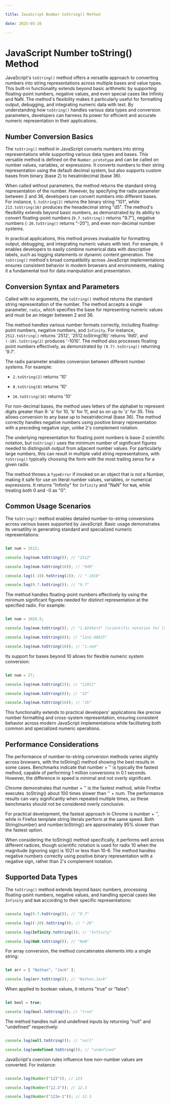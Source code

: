 ```yaml
---

title: JavaScript Number toString() Method

date: 2025-05-26

---
```



# JavaScript Number toString() Method

JavaScript's `toString()` method offers a versatile approach to converting numbers into string representations across multiple bases and value types. This built-in functionality extends beyond basic arithmetic by supporting floating-point numbers, negative values, and even special cases like Infinity and NaN. The method's flexibility makes it particularly useful for formatting output, debugging, and integrating numeric data with text. By understanding how `toString()` handles various data types and conversion parameters, developers can harness its power for efficient and accurate numeric representation in their applications.


## Number Conversion Basics

The `toString()` method in JavaScript converts numbers into string representations while supporting various data types and bases. This versatile method is defined on the `Number.prototype` and can be called on number values, variables, or expressions. It converts numbers to their string representation using the default decimal system, but also supports custom bases from binary (base 2) to hexatridecimal (base 36).

When called without parameters, the method returns the standard string representation of the number. However, by specifying the radix parameter between 2 and 36, developers can convert numbers into different bases. For instance, `5.toString(2)` returns the binary string "101", while `213.toString(16)` produces the hexadecimal string "d5". The method's flexibility extends beyond basic numbers, as demonstrated by its ability to convert floating-point numbers (`9.7.toString()` returns "9.7"), negative numbers (`-20.toString()` returns "-20"), and even non-decimal number systems.

In practical applications, this method proves invaluable for formatting output, debugging, and integrating numeric values with text. For example, it enables developers to easily combine numerical data with descriptive labels, such as logging statements or dynamic content generation. The `toString()` method's broad compatibility across JavaScript implementations ensures consistent behavior in modern browsers and environments, making it a fundamental tool for data manipulation and presentation.


## Conversion Syntax and Parameters

Called with no arguments, the `toString()` method returns the standard string representation of the number. The method accepts a single parameter, `radix`, which specifies the base for representing numeric values and must be an integer between 2 and 36.

The method handles various number formats correctly, including floating-point numbers, negative numbers, and `Infinity`. For instance, `2512.toString()` returns '2512', '2512.toString(16)' returns '9d0', and `(-10).toString(2)` produces '-1010'. The method also processes floating point numbers effectively, as demonstrated by `(9.7).toString()` returning '9.7'.

The radix parameter enables conversion between different number systems. For example:

- `2.toString(2)` returns '10'

- `8.toString(8)` returns '10'

- `16.toString(16)` returns '10'

For non-decimal bases, the method uses letters of the alphabet to represent digits greater than 9: 'a' for 10, 'b' for 11, and so on up to 'z' for 35. This allows conversion to any base up to hexatridecimal (base 36). The method correctly handles negative numbers using positive binary representation with a preceding negative sign, unlike 2's complement notation.

The underlying representation for floating point numbers is base-2 scientific notation, but `toString()` uses the minimum number of significant figures needed to distinguish output from adjacent number values. For particularly large numbers, this can result in multiple valid string representations, with `toString()` typically choosing the form with the most trailing zeros for a given radix.

The method throws a `TypeError` if invoked on an object that is not a Number, making it safe for use on literal number values, variables, or numerical expressions. It returns "Infinity" for `Infinity` and "NaN" for `NaN`, while treating both 0 and -0 as "0".


## Common Usage Scenarios

The `toString()` method enables detailed number-to-string conversions across various bases supported by JavaScript. Basic usage demonstrates its versatility in generating standard and specialized numeric representations:

```javascript

let num = 2512;

console.log(num.toString()); // "2512"

console.log(num.toString(16)); // "9d0"

console.log((-10).toString(2)); // "-1010"

console.log(9.7.toString()); // "9.7"

```

The method handles floating-point numbers effectively by using the minimum significant figures needed for distinct representation at the specified radix. For example:

```javascript

let num = 1024.5;

console.log(num.toString()); // "1.0245e+3" (scientific notation for large numbers)

console.log(num.toString(8)); // "12o2.40625"

console.log(num.toString(16)); // "1.ne4"

```

Its support for bases beyond 10 allows for flexible numeric system conversion:

```javascript

let num = 27;

console.log(num.toString(2)); // "11011"

console.log(num.toString(8)); // "33"

console.log(num.toString(16)); // "1b"

```

This functionality extends to practical developers' applications like precise number formatting and cross-system representation, ensuring consistent behavior across modern JavaScript implementations while facilitating both common and specialized numeric operations.


## Performance Considerations

The performance of number-to-string conversion methods varies slightly across browsers, with the toString() method showing the best results in some cases. Benchmarks indicate that number + '' is typically the fastest method, capable of performing 1 million conversions in 0.1 seconds. However, the difference in speed is minimal and not overly significant.

Chrome demonstrates that number + '' is the fastest method, while Firefox executes .toString() about 100 times slower than '' + num. The performance results can vary significantly when repeated multiple times, so these benchmarks should not be considered overly conclusive.

For practical development, the fastest approach in Chrome is number + '', while in Firefox template string literals perform at the same speed. Both String(number) and number.toString() are approximately 95% slower than the fastest option.

When considering the toString() method specifically, it performs well across different radices, though scientific notation is used for radix 10 when the magnitude (ignoring sign) is 1021 or less than 10-6. The method handles negative numbers correctly using positive binary representation with a negative sign, rather than 2's complement notation.


## Supported Data Types

The `toString()` method extends beyond basic numbers, processing floating-point numbers, negative values, and handling special cases like `Infinity` and `NaN` according to their specific representations:

```javascript

console.log(9.7.toString()); // "9.7"

console.log((-20).toString()); // "-20"

console.log(Infinity.toString()); // "Infinity"

console.log(NaN.toString()); // "NaN"

```

For array conversion, the method concatenates elements into a single string:

```javascript

let arr = [ "Nathan", "Jack" ];

console.log(arr.toString()); // "Nathan,Jack"

```

When applied to boolean values, it returns "true" or "false":

```javascript

let bool = true;

console.log(bool.toString()); // "true"

```

The method handles null and undefined inputs by returning "null" and "undefined" respectively:

```javascript

console.log(null.toString()); // "null"

console.log(undefined.toString()); // "undefined"

```

JavaScript's coercion rules influence how non-number values are converted. For instance:

```javascript

console.log(Number("123")); // 123

console.log(Number("12.3")); // 12.3

console.log(Number("123e-1")); // 12.3

```

